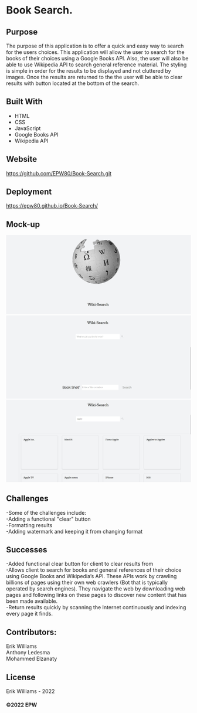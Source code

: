 # Book Search.

## Purpose

The purpose of this application is to offer a quick and easy way to search
for the users choices. This application will allow the user to search for the books of their choices
using a Google Books API. Also, the user will also be able to use Wikipedia API to search general reference material.
The styling is simple in order for the results to be displayed and not cluttered by images. Once the results are returned to the
the user will be able to clear results with button located at the bottom of the search.

## Built With

- HTML
- CSS
- JavaScript
- Google Books API
- Wikipedia API

## Website

https://github.com/EPW80/Book-Search.git

## Deployment

https://epw80.github.io/Book-Search/

## Mock-up

![Book-Search: Erik Williams](/assets/images/finalScreenShot.jpg)
![Book-Search: Erik Williams](/assets/images/finalScreenShot2.jpg)
![Book-Search: Erik Williams](/assets/images/finalScreenShot3.jpg)

## Challenges

-Some of the challenges include:
<br />
-Adding a functional "clear" button
<br />
-Formatting results
<br />
-Adding watermark and keeping it from changing format
<br />

## Successes

-Added functional clear button for client to clear results from
<br />
-Allows client to search for books and general references of their choice using Google Books and Wikipedia’s API.
These APIs work by crawling billions of pages using their own web crawlers (Bot that is typically operated by search engines). They navigate the web by downloading web pages and following links on these pages to discover new content that has been made available.
<br />
-Return results quickly by scanning the Internet continuously and indexing every page it finds.
<br />

## Contributors:

Erik Williams
<br />
Anthony Ledesma
<br />
Mohammed Elzanaty

## License

Erik Williams - 2022

#### ©️2022 EPW
